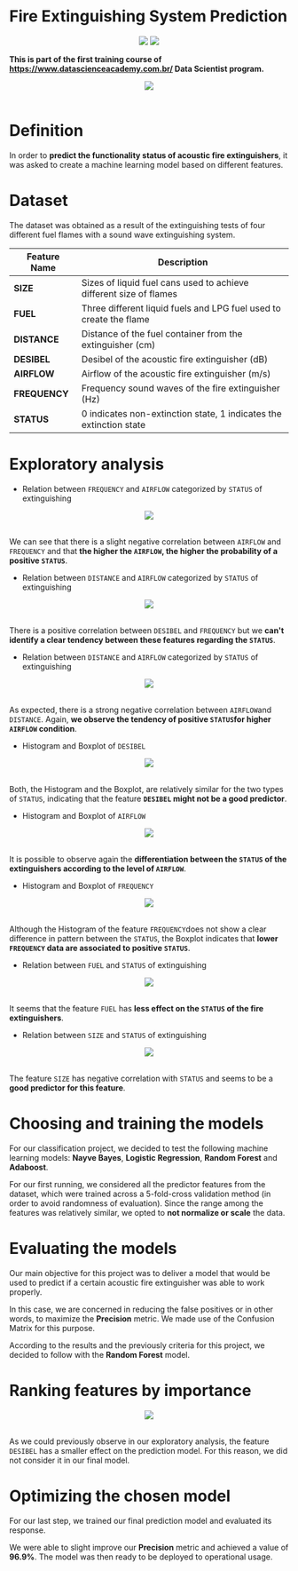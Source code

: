 # Fire Extinguishing System Prediction

<div align="center">
<img src="https://img.shields.io/badge/R-276DC3?style=for-the-badge&logo=r&logoColor=white"><img>
<img src="https://img.shields.io/badge/RStudio-75AADB?style=for-the-badge&logo=RStudio&logoColor=white"><img>
</div>


**This is part of the first training course of https://www.datascienceacademy.com.br/ Data Scientist program.**


<center><img src="fire_extinguisher.jpeg"></center><br>


# Definition

In order to **predict the functionality status of acoustic fire extinguishers**, it was asked to create a machine learning model based on different features.

# Dataset

The dataset was obtained as a result of the extinguishing tests of four different fuel flames with a sound wave extinguishing system.

| **Feature Name** | **Description**                                                    |
|------------------|--------------------------------------------------------------------|
| **SIZE**         | Sizes of liquid fuel cans used to achieve different size of flames |
| **FUEL**         | Three different liquid fuels and LPG fuel used to create the flame |
| **DISTANCE**     | Distance of the fuel container from the extinguisher (cm)          |
| **DESIBEL**      | Desibel of the acoustic fire extinguisher (dB)                     |
| **AIRFLOW**      | Airflow of the acoustic fire extinguisher (m/s)                    |
| **FREQUENCY**    | Frequency sound waves of the fire extinguisher (Hz)                |
| **STATUS**       | 0 indicates non-extinction state, 1 indicates the extinction state |

# Exploratory analysis

* Relation between `FREQUENCY` and `AIRFLOW` categorized by `STATUS` of extinguishing

<center><img src="fire_extinguishing_project_files/figure-gfm/unnamed-chunk-19-1.png"></center><br>

We can see that there is a slight negative correlation between `AIRFLOW` and `FREQUENCY` and that **the higher the `AIRFLOW`, the higher the probability of a positive `STATUS`**.

* Relation between `DISTANCE` and `AIRFLOW` categorized by `STATUS` of extinguishing

<center><img src="fire_extinguishing_project_files/figure-gfm/unnamed-chunk-20-1.png"></center><br>

There is a positive correlation between `DESIBEL` and `FREQUENCY` but we **can't identify a clear tendency between these features regarding the `STATUS`**.

* Relation between `DISTANCE` and `AIRFLOW` categorized by `STATUS` of extinguishing

<center><img src="fire_extinguishing_project_files/figure-gfm/unnamed-chunk-21-1.png"></center><br>

As expected, there is a strong negative correlation between `AIRFLOW`and `DISTANCE`. Again, **we observe the tendency of positive `STATUS`for higher `AIRFLOW` condition**.

* Histogram and Boxplot of `DESIBEL`

<center><img src="fire_extinguishing_project_files/figure-gfm/unnamed-chunk-22-1.png"></center><br>

Both, the Histogram and the Boxplot, are relatively similar for the two types of `STATUS`, indicating that the feature **`DESIBEL` might not be a good predictor**.

* Histogram and Boxplot of `AIRFLOW`

<center><img src="fire_extinguishing_project_files/figure-gfm/unnamed-chunk-23-1.png"></center><br>

It is possible to observe again the **differentiation between the `STATUS` of the extinguishers according to the level of `AIRFLOW`**.

* Histogram and Boxplot of `FREQUENCY`

<center><img src="fire_extinguishing_project_files/figure-gfm/unnamed-chunk-24-1.png"></center><br>

Although the Histogram of the feature `FREQUENCY`does not show a clear difference in pattern between the `STATUS`, the Boxplot indicates that **lower `FREQUENCY` data are associated to positive `STATUS`**.

*  Relation between `FUEL` and `STATUS` of extinguishing

<center><img src="fire_extinguishing_project_files/figure-gfm/unnamed-chunk-25-1.png"></center><br>

It seems that the feature `FUEL` has **less effect on the `STATUS` of the fire extinguishers**.

* Relation between `SIZE` and `STATUS` of extinguishing

<center><img src="fire_extinguishing_project_files/figure-gfm/unnamed-chunk-26-1.png"></center><br>

The feature `SIZE` has negative correlation with `STATUS` and seems to be a **good predictor for this feature**.

# Choosing and training the models

For our classification project, we decided to test the following machine learning models: **Nayve Bayes**, **Logistic Regression**, **Random Forest** and **Adaboost**.

For our first running, we considered all the predictor features from the dataset, which were trained across a 5-fold-cross validation method (in order to avoid randomness of evaluation). Since the range among the features was relatively similar, we opted to **not normalize or scale** the data.

# Evaluating the models

Our main objective for this project was to deliver a model that would be used to predict if a certain acoustic fire extinguisher was able to work properly.

In this case, we are concerned in reducing the false positives or in other words, to maximize the **Precision** metric. We made use of the Confusion Matrix for this purpose.

According to the results and the previously criteria for this project, we decided to follow with the **Random Forest** model.

# Ranking features by importance

<center><img src="fire_extinguishing_project_files/figure-gfm/unnamed-chunk-34-1.png"></center><br>

As we could previously observe in our exploratory analysis, the feature `DESIBEL` has a smaller effect on the prediction model. For this reason, we did not consider it in our final model.

# Optimizing the chosen model

For our last step, we trained our final prediction model and evaluated its response.

We were able to slight improve our **Precision** metric and achieved a value of **96.9%**. The model was then ready to be deployed to operational usage.
